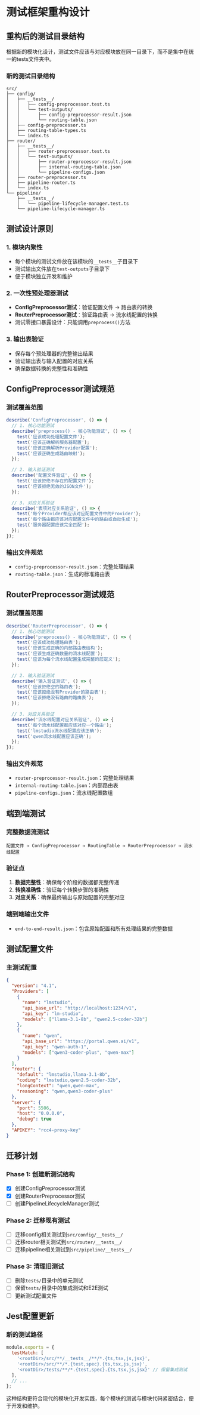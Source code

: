 # 测试框架重构设计

## 重构后的测试目录结构

根据新的模块化设计，测试文件应该与对应模块放在同一目录下，而不是集中在统一的tests文件夹中。

### 新的测试目录结构

```
src/
├── config/
│   ├── __tests__/
│   │   ├── config-preprocessor.test.ts
│   │   └── test-outputs/
│   │       ├── config-preprocessor-result.json
│   │       └── routing-table.json
│   ├── config-preprocessor.ts
│   ├── routing-table-types.ts
│   └── index.ts
├── router/
│   ├── __tests__/
│   │   ├── router-preprocessor.test.ts
│   │   └── test-outputs/
│   │       ├── router-preprocessor-result.json
│   │       ├── internal-routing-table.json
│   │       └── pipeline-configs.json
│   ├── router-preprocessor.ts
│   ├── pipeline-router.ts
│   └── index.ts
└── pipeline/
    ├── __tests__/
    │   └── pipeline-lifecycle-manager.test.ts
    └── pipeline-lifecycle-manager.ts
```

## 测试设计原则

### 1. 模块内聚性
- 每个模块的测试文件放在该模块的`__tests__`子目录下
- 测试输出文件放在`test-outputs`子目录下
- 便于模块独立开发和维护

### 2. 一次性预处理器测试
- **ConfigPreprocessor测试**：验证配置文件 → 路由表的转换
- **RouterPreprocessor测试**：验证路由表 → 流水线配置的转换
- 测试零接口暴露设计：只能调用`preprocess()`方法

### 3. 输出表验证
- 保存每个预处理器的完整输出结果
- 验证输出表与输入配置的对应关系
- 确保数据转换的完整性和准确性

## ConfigPreprocessor测试规范

### 测试覆盖范围
```typescript
describe('ConfigPreprocessor', () => {
  // 1. 核心功能测试
  describe('preprocess() - 核心功能测试', () => {
    test('应该成功处理配置文件');
    test('应该正确解析服务器配置');
    test('应该正确解析Provider配置');
    test('应该正确生成路由映射');
  });

  // 2. 输入验证测试
  describe('配置文件验证', () => {
    test('应该拒绝不存在的配置文件');
    test('应该拒绝无效的JSON文件');
  });

  // 3. 对应关系验证
  describe('表项对应关系验证', () => {
    test('每个Provider都应该对应配置文件中的Provider');
    test('每个路由都应该对应配置文件中的路由或自动生成');
    test('服务器配置应该完全匹配');
  });
});
```

### 输出文件规范
- `config-preprocessor-result.json`：完整处理结果
- `routing-table.json`：生成的标准路由表

## RouterPreprocessor测试规范

### 测试覆盖范围
```typescript
describe('RouterPreprocessor', () => {
  // 1. 核心功能测试
  describe('preprocess() - 核心功能测试', () => {
    test('应该成功处理路由表');
    test('应该生成正确的内部路由表结构');
    test('应该生成正确数量的流水线配置');
    test('应该为每个流水线配置生成完整的层定义');
  });

  // 2. 输入验证测试
  describe('输入验证测试', () => {
    test('应该拒绝空的路由表');
    test('应该拒绝没有Provider的路由表');
    test('应该拒绝没有路由的路由表');
  });

  // 3. 对应关系验证
  describe('流水线配置对应关系验证', () => {
    test('每个流水线配置都应该对应一个路由');
    test('lmstudio流水线配置应该正确');
    test('qwen流水线配置应该正确');
  });
});
```

### 输出文件规范
- `router-preprocessor-result.json`：完整处理结果
- `internal-routing-table.json`：内部路由表
- `pipeline-configs.json`：流水线配置数组

## 端到端测试

### 完整数据流测试
```
配置文件 → ConfigPreprocessor → RoutingTable → RouterPreprocessor → 流水线配置
```

### 验证点
1. **数据完整性**：确保每个阶段的数据都完整传递
2. **转换准确性**：验证每个转换步骤的准确性
3. **对应关系**：确保最终输出与原始配置的完整对应

### 端到端输出文件
- `end-to-end-result.json`：包含原始配置和所有处理结果的完整数据

## 测试配置文件

### 主测试配置
```json
{
  "version": "4.1",
  "Providers": [
    {
      "name": "lmstudio",
      "api_base_url": "http://localhost:1234/v1",
      "api_key": "lm-studio",
      "models": ["llama-3.1-8b", "qwen2.5-coder-32b"]
    },
    {
      "name": "qwen", 
      "api_base_url": "https://portal.qwen.ai/v1",
      "api_key": "qwen-auth-1",
      "models": ["qwen3-coder-plus", "qwen-max"]
    }
  ],
  "router": {
    "default": "lmstudio,llama-3.1-8b",
    "coding": "lmstudio,qwen2.5-coder-32b",
    "longContext": "qwen,qwen-max",
    "reasoning": "qwen,qwen3-coder-plus"
  },
  "server": {
    "port": 5506,
    "host": "0.0.0.0", 
    "debug": true
  },
  "APIKEY": "rcc4-proxy-key"
}
```

## 迁移计划

### Phase 1: 创建新测试结构
- [x] 创建ConfigPreprocessor测试
- [x] 创建RouterPreprocessor测试
- [ ] 创建PipelineLifecycleManager测试

### Phase 2: 迁移现有测试
- [ ] 迁移config相关测试到`src/config/__tests__/`
- [ ] 迁移router相关测试到`src/router/__tests__/`
- [ ] 迁移pipeline相关测试到`src/pipeline/__tests__/`

### Phase 3: 清理旧测试
- [ ] 删除`tests/`目录中的单元测试
- [ ] 保留`tests/`目录中的集成测试和E2E测试
- [ ] 更新测试配置文件

## Jest配置更新

### 新的测试路径
```javascript
module.exports = {
  testMatch: [
    '<rootDir>/src/**/__tests__/**/*.{ts,tsx,js,jsx}',
    '<rootDir>/src/**/*.{test,spec}.{ts,tsx,js,jsx}',
    '<rootDir>/tests/**/*.{test,spec}.{ts,tsx,js,jsx}' // 保留集成测试
  ],
  // ...
};
```

这种结构更符合现代的模块化开发实践，每个模块的测试与模块代码紧密结合，便于开发和维护。